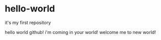 # hello-world
it's my first repository

hello world github! 
i'm coming in your world!
welcome me to new world!
